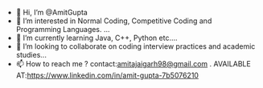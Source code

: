 - 👋 Hi, I’m @AmitGupta
- 👀 I’m interested in  Normal Coding, Competitive Coding and Programming Languages. ...
- 🌱 I’m currently learning  Java, C++, Python etc....
- 💞️ I’m looking to collaborate on coding interview practices and academic studies...
- 📫 How to reach me ? contact:amitajaigarh98@gmail.com
 .   AVAILABLE AT:https://www.linkedin.com/in/amit-gupta-7b5076210

<!---
AmitGuptaaaa/AmitGuptaaaa is a ✨ special ✨ repository because its `README.md` (this file) appears on your GitHub profile.
You can click the Preview link to take a look at your changes.
--->

